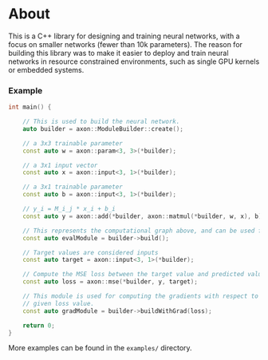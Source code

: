 About
=====

This is a C++ library for designing and training neural networks, with a focus on smaller networks (fewer than 10k parameters).
The reason for building this library was to make it easier to deploy and train neural networks in resource constrained environments,
such as single GPU kernels or embedded systems.

### Example

```cpp
int main() {

    // This is used to build the neural network.
    auto builder = axon::ModuleBuilder::create();

    // a 3x3 trainable parameter
    const auto w = axon::param<3, 3>(*builder);

    // a 3x1 input vector
    const auto x = axon::input<3, 1>(*builder);

    // a 3x1 trainable parameter
    const auto b = axon::input<3, 1>(*builder);

    // y_i = M_i_j * x_i + b_i
    const auto y = axon::add(*builder, axon::matmul(*builder, w, x), b);

    // This represents the computational graph above, and can be used for inference.
    const auto evalModule = builder->build();

    // Target values are considered inputs
    const auto target = axon::input<3, 1>(*builder);

    // Compute the MSE loss between the target value and predicted value
    const auto loss = axon::mse(*builder, y, target);

    // This module is used for computing the gradients with respect to the
    // given loss value.
    const auto gradModule = builder->buildWithGrad(loss);

    return 0;
}
```

More examples can be found in the `examples/` directory.
